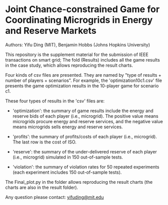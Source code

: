 # Joint Chance-constrained Game for Coordinating Microgrids in Energy and Reserve Markets

Authors: Yifu Ding (MIT), Benjamin Hobbs (Johns Hopkins University)


This repository is the supplement material for the submission of IEEE transactions on smart grid; The fold (Results) includes all the game results in the case study, which allows reproducing the result charts.


Four kinds of csv files are presented. They are named by "type of results + number of players + scenarios". For example, the 'optimization10c1.csv' file presents the game optimization results in the 10-player game for scenario c1. 

These four types of results in the 'csv' files are:

- 'optimization': the summary of game results include the energy and reserve bids of each player (i.e., microgrid). The positive value means microgrids procure energy and reserve services, and the negative value means microgrids sells energy and reserve services.

- 'profits': the summary of profits/costs of each player (i.e., microgrid). The last row is the cost of ISO.

- 'reserve': the summary of the under-delivered reserve of each player (i.e., microgrid) simulated in 150 out-of-sample tests.

- 'violation': the summary of violation rates for 50 repeated experiments (each experiment includes 150 out-of-sample tests).

The Final_plot.py in the folder allows reproducing the result charts (the charts are also in the result folder).

Any question please contact: yifuding@mit.edu





